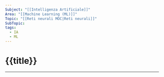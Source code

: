```yaml
---
Subject: "[[Intelligenza Artificiale]]"
Area: "[[Machine Learning (ML)]]"
Topic: "[[Reti neurali MOC|Reti neurali]]"
SubTopic: 
tags:
  - IA
  - ML
---
```

# {{title}}
---
